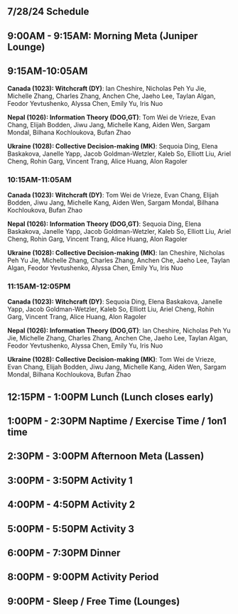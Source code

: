 ## 7/28/24 Schedule

## 9:00AM - 9:15AM: Morning Meta (Juniper Lounge)

## 9:15AM-10:05AM

**Canada (1023): Witchcraft (DY)**: Ian Cheshire, Nicholas Peh Yu Jie, Michelle Zhang, Charles Zhang, Anchen Che, Jaeho Lee, Taylan Algan, Feodor Yevtushenko, Alyssa Chen, Emily Yu, Iris Nuo

**Nepal (1026): Information Theory (DOG,GT)**: Tom Wei de Vrieze, Evan Chang, Elijah Bodden, Jiwu Jang, Michelle Kang, Aiden Wen, Sargam Mondal, Bilhana Kochloukova, Bufan Zhao

**Ukraine (1028): Collective Decision-making (MK)**: Sequoia Ding, Elena Baskakova, Janelle Yapp, Jacob Goldman-Wetzler, Kaleb So, Elliott Liu, Ariel Cheng, Rohin Garg, Vincent Trang, Alice Huang, Alon Ragoler

### 10:15AM-11:05AM

**Canada (1023): Witchcraft (DY)**: Tom Wei de Vrieze, Evan Chang, Elijah Bodden, Jiwu Jang, Michelle Kang, Aiden Wen, Sargam Mondal, Bilhana Kochloukova, Bufan Zhao

**Nepal (1026): Information Theory (DOG,GT)**: Sequoia Ding, Elena Baskakova, Janelle Yapp, Jacob Goldman-Wetzler, Kaleb So, Elliott Liu, Ariel Cheng, Rohin Garg, Vincent Trang, Alice Huang, Alon Ragoler

**Ukraine (1028): Collective Decision-making (MK)**: Ian Cheshire, Nicholas Peh Yu Jie, Michelle Zhang, Charles Zhang, Anchen Che, Jaeho Lee, Taylan Algan, Feodor Yevtushenko, Alyssa Chen, Emily Yu, Iris Nuo

### 11:15AM-12:05PM

**Canada (1023): Witchcraft (DY)**: Sequoia Ding, Elena Baskakova, Janelle Yapp, Jacob Goldman-Wetzler, Kaleb So, Elliott Liu, Ariel Cheng, Rohin Garg, Vincent Trang, Alice Huang, Alon Ragoler

**Nepal (1026): Information Theory (DOG,GT)**: Ian Cheshire, Nicholas Peh Yu Jie, Michelle Zhang, Charles Zhang, Anchen Che, Jaeho Lee, Taylan Algan, Feodor Yevtushenko, Alyssa Chen, Emily Yu, Iris Nuo

**Ukraine (1028): Collective Decision-making (MK)**: Tom Wei de Vrieze, Evan Chang, Elijah Bodden, Jiwu Jang, Michelle Kang, Aiden Wen, Sargam Mondal, Bilhana Kochloukova, Bufan Zhao


## 12:15PM - 1:00PM Lunch (Lunch closes early)
## 1:00PM - 2:30PM Naptime / Exercise Time / 1on1 time
## 2:30PM - 3:00PM Afternoon Meta (Lassen)
## 3:00PM - 3:50PM Activity 1
## 4:00PM - 4:50PM Activity 2
## 5:00PM - 5:50PM Activity 3
## 6:00PM - 7:30PM Dinner
## 8:00PM - 9:00PM Activity Period
## 9:00PM - Sleep / Free Time (Lounges)

